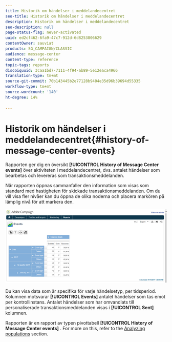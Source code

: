 ```yaml
---
title: Historik om händelser i meddelandecentret
seo-title: Historik om händelser i meddelandecentret
description: Historik om händelser i meddelandecentret
seo-description: null
page-status-flag: never-activated
uuid: ed2cf462-6fa9-47c7-912d-6d8253806629
contentOwner: sauviat
products: SG_CAMPAIGN/CLASSIC
audience: message-center
content-type: reference
topic-tags: reports
discoiquuid: 3caa1bd7-7111-4f94-ab89-5e12eaca4966
translation-type: tm+mt
source-git-commit: 70b143445b2e77128b9404e35d96b39694d55335
workflow-type: tm+mt
source-wordcount: '140'
ht-degree: 14%

---
```



# Historik om händelser i meddelandecentret{#history-of-message-center-events}

Rapporten ger dig en översikt **[!UICONTROL History of Message Center events]** över aktiviteten i meddelandecentret, dvs. antalet händelser som bearbetas och levereras som transaktionsmeddelanden.

När rapporten öppnas sammanfaller den information som visas som standard med hastigheten för skickade transaktionsmeddelanden. Om du vill visa fler nivåer kan du öppna de olika noderna och placera markören på lämplig nivå för att markera den.

![](assets/messagecenter_reporting_001.png)

Du kan visa data som är specifika för varje händelsetyp, per tidsperiod. Kolumnen motsvarar **[!UICONTROL Events]** antalet händelser som tas emot per kontrollinstans. Antalet händelser som har omvandlats till personaliserade transaktionsmeddelanden visas i **[!UICONTROL Sent]** kolumnen.

Rapporten är en rapport av typen pivottabell **[!UICONTROL History of Message Center events]** . For more on this, refer to the [Analyzing populations](../../reporting/using/about-descriptive-analysis.md) section.
